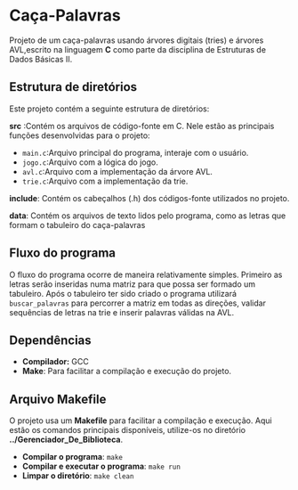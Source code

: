 # Caça-Palavras

Projeto de um caça-palavras usando árvores digitais (tries) e árvores AVL,escrito na linguagem **C** como parte da disciplina de Estruturas de Dados Básicas II.

## Estrutura de diretórios

Este projeto contém a seguinte estrutura de diretórios:

**src** :Contém os arquivos de código-fonte em C. Nele estão as principais funções desenvolvidas para o projeto:

- `main.c`:Arquivo principal do programa, interaje com o usuário.
- `jogo.c`:Arquivo com a lógica do jogo.
- `avl.c`:Arquivo com a implementação da árvore AVL.
- `trie.c`:Arquivo com a implementação da trie.

**include**: Contém os cabeçalhos (.h) dos códigos-fonte utilizados no projeto.

**data**: Contém os arquivos de texto lidos pelo programa, como as letras que formam o tabuleiro do caça-palavras

## Fluxo do programa

O fluxo do programa ocorre de maneira relativamente simples. Primeiro as letras serão inseridas numa matriz para que possa ser formado um tabuleiro. Após o tabuleiro ter sido criado o programa utilizará `buscar_palavras`  para percorrer a matriz em todas as direções, validar sequências de letras na trie e inserir palavras válidas na AVL.

## Dependências

- **Compilador:** GCC
- **Make**: Para facilitar a compilação e execução do projeto.

## Arquivo Makefile

O projeto usa um **Makefile** para facilitar a compilação e execução. Aqui estão os comandos principais disponíveis, utilize-os no diretório
**../Gerenciador_De_Biblioteca**.

- **Compilar o programa**:
  `make`
- **Compilar e executar o programa**:
  `make run`
- **Limpar o diretório**:
  `make clean`

